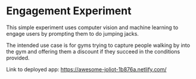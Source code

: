 # Engagement Experiment

This simple experiment uses computer vision and machine learning to engage users by prompting them to do jumping jacks.

The intended use case is for gyms trying to capture people walking by into the gym and offering them a discount if they succeed in the conditions provided.

Link to deployed app: https://awesome-joliot-1b876a.netlify.com/
